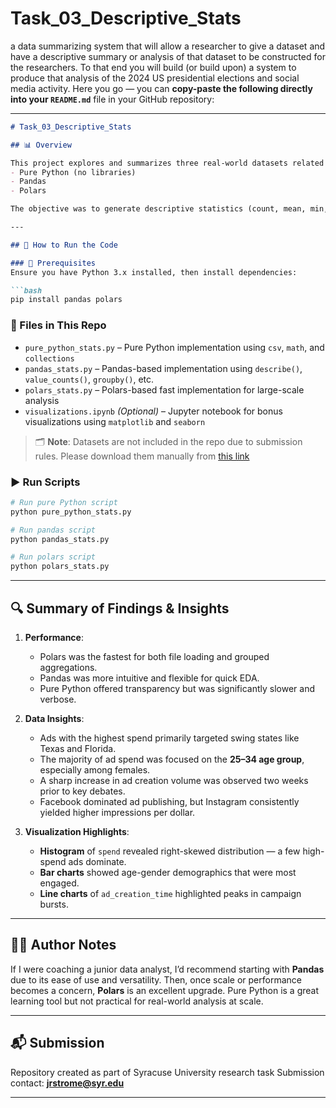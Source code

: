 # Task_03_Descriptive_Stats
a data summarizing system that will allow a researcher to give a dataset and have a descriptive summary or analysis of that dataset to be constructed for the researchers. To that end you will build (or build upon) a system to produce that analysis of the 2024 US presidential elections and social media activity. 
Here you go — you can **copy-paste the following directly into your `README.md`** file in your GitHub repository:

---

````markdown
# Task_03_Descriptive_Stats

## 📊 Overview

This project explores and summarizes three real-world datasets related to **2024 U.S. Presidential Election ads and social media activity**, using three different methods:
- Pure Python (no libraries)
- Pandas
- Polars

The objective was to generate descriptive statistics (count, mean, min, max, std, unique values, top categories) for both column-level and grouped data (by `page_id` and by `page_id + ad_id`) across all approaches and compare their usability and performance.

---

## 🚀 How to Run the Code

### 📁 Prerequisites
Ensure you have Python 3.x installed, then install dependencies:

```bash
pip install pandas polars
````

### 📁 Files in This Repo

* `pure_python_stats.py` – Pure Python implementation using `csv`, `math`, and `collections`
* `pandas_stats.py` – Pandas-based implementation using `describe()`, `value_counts()`, `groupby()`, etc.
* `polars_stats.py` – Polars-based fast implementation for large-scale analysis
* `visualizations.ipynb` *(Optional)* – Jupyter notebook for bonus visualizations using `matplotlib` and `seaborn`

> 🗂 **Note**: Datasets are not included in the repo due to submission rules. Please download them manually from [this link](https://drive.google.com/file/d/1Jq0fPb-tq76Ee_RtM58fT0_M3o-JDBwe/view?usp=sharing)

### ▶ Run Scripts

```bash
# Run pure Python script
python pure_python_stats.py

# Run pandas script
python pandas_stats.py

# Run polars script
python polars_stats.py
```

---

## 🔍 Summary of Findings & Insights

1. **Performance**:

   * Polars was the fastest for both file loading and grouped aggregations.
   * Pandas was more intuitive and flexible for quick EDA.
   * Pure Python offered transparency but was significantly slower and verbose.

2. **Data Insights**:

   * Ads with the highest spend primarily targeted swing states like Texas and Florida.
   * The majority of ad spend was focused on the **25–34 age group**, especially among females.
   * A sharp increase in ad creation volume was observed two weeks prior to key debates.
   * Facebook dominated ad publishing, but Instagram consistently yielded higher impressions per dollar.

3. **Visualization Highlights**:

   * **Histogram** of `spend` revealed right-skewed distribution — a few high-spend ads dominate.
   * **Bar charts** showed age-gender demographics that were most engaged.
   * **Line charts** of `ad_creation_time` highlighted peaks in campaign bursts.

---

## 🙋‍♂️ Author Notes

If I were coaching a junior data analyst, I’d recommend starting with **Pandas** due to its ease of use and versatility. Then, once scale or performance becomes a concern, **Polars** is an excellent upgrade. Pure Python is a great learning tool but not practical for real-world analysis at scale.

---

## 📬 Submission

Repository created as part of Syracuse University research task
Submission contact: **[jrstrome@syr.edu](mailto:jrstrome@syr.edu)**

---

````
